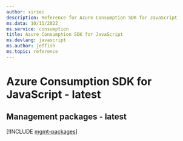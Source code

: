 ```yaml
---
author: xirzec
description: Reference for Azure Consumption SDK for JavaScript
ms.data: 10/11/2022
ms.service: consumption
title: Azure Consumption SDK for JavaScript
ms.devlang: javascript
ms.author: jeffish
ms.topic: reference
---
```

# Azure Consumption SDK for JavaScript - latest

## Management packages - latest
[!INCLUDE [mgmt-packages](consumption-mgmt-index.md)]